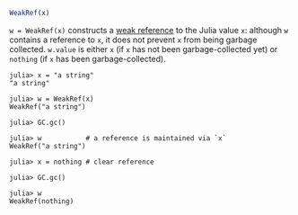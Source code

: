 ```julia
WeakRef(x)
```

`w = WeakRef(x)` constructs a [weak reference](https://en.wikipedia.org/wiki/Weak_reference) to the Julia value `x`: although `w` contains a reference to `x`, it does not prevent `x` from being garbage collected. `w.value` is either `x` (if `x` has not been garbage-collected yet) or `nothing` (if `x` has been garbage-collected).

```jldoctest
julia> x = "a string"
"a string"

julia> w = WeakRef(x)
WeakRef("a string")

julia> GC.gc()

julia> w           # a reference is maintained via `x`
WeakRef("a string")

julia> x = nothing # clear reference

julia> GC.gc()

julia> w
WeakRef(nothing)
```
